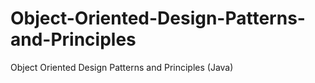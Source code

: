# Object-Oriented-Design-Patterns-and-Principles
Object Oriented Design Patterns and Principles (Java)
